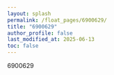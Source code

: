 ```yaml
---
layout: splash
permalink: /float_pages/6900629/
title: "6900629"
author_profile: false
last_modified_at: 2025-06-13
toc: false
---
```

 
6900629
